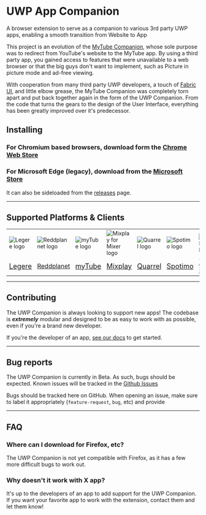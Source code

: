 # UWP App Companion
A browser extension to serve as a companion to various 3rd party UWP apps, enabling a smooth transition from Website to App

This project is an evolution of the [MyTube Companion](https://github.com/Arlodotexe/myTube-Companion), whose sole purpose was to redirect from YouTube's website to the MyTube app. By using a third party app, you gained access to features that were unavailable to a web browser or that the big guys don't want to implement, such as Picture in picture mode and ad-free viewing.

With cooperation from many third party UWP developers, a touch of [Fabric UI](https://developer.microsoft.com/en-us/fabric#/), and little elbow grease, the MyTube Companion was completely torn apart and put back together again in the form of the UWP Companion. From the code that turns the gears to the design of the User Interface, everything has been greatly improved over it's predecessor.

## Installing

### For Chromium based browsers, download form the [Chrome Web Store](https://chrome.google.com/webstore/detail/uwp-companion/egfgdliklfgpmdjfofbmhmoejdhehani)
### For Microsoft Edge (legacy), download from the [Microsoft Store](https://www.microsoft.com/store/productId/9NPRJJVBQLPF)

It can also be sideloaded from the [releases](https://github.com/UWPCommunity/UWP-Companion/releases/) page.

---

## Supported Platforms & Clients


|  |  |  |  |  |  |  |  |
| - | - | - | - | - | - | - | - |
| ![Legere logo](assets/icons/clients/Legere.png) | ![Reddplannet logo](assets/icons/platforms/Reddit.png) | ![myTube logo](assets/icons/clients/myTube.png) | ![Mixplay for Mixer logo](assets/icons/platforms/Mixer.png) | ![Quarrel logo](assets/icons/clients/Quarrel.png) | ![Spotimo logo](assets/icons/clients/Spotimo_.png) | ![Xpo Music logo](assets/icons/clients/Xpo%20Music.png)  | ![Stack10 logo](assets/icons/clients/Stack10_.png) |
| <font size="+1">[Legere](https://www.microsoft.com/en-us/p/legere-for-reddit/9phjrvcskvjz)</font> | <font size="+0.7">[Reddplanet](https://www.microsoft.com/en-us/p/reddplanet/9nblggh4s44m)</font> | <font size="+1">[myTube](https://www.microsoft.com/en-us/p/mytube/9wzdncrcwf3l)</font> | <font size="+1">[Mixplay](https://www.microsoft.com/en-us/p/mixplay-for-mixer/9pn94d9bdfzm)</font> | <font size="+1">[Quarrel](https://www.microsoft.com/en-us/p/quarrel/9nbrwj777c8r)</a> | <font size="+1">[Spotimo](https://www.microsoft.com/en-us/p/spotimo-beta/9p75w183m6qr)</font> | <font size="+1">[Xpo Music](https://www.microsoft.com/en-us/p/xpotify-a-modern-spotify-experience-for-windows-10/9n1n68mc7fxr)</font> | <font size="+1">[Stack10](https://www.microsoft.com/en-in/p/stack-10/9nblggh5361b)</font> |

---

## Contributing

The UWP Companion is always looking to support new apps! The codebase is ***extremely*** modular and designed to be as easy to work with as possible, even if you're a brand new developer.

If you're the developer of an app, [see our docs](docs/contributing.md) to get started.

---
## Bug reports

The UWP Companion is currently in Beta. As such, bugs should be expected. Known issues will be tracked in the [Github Issues](https://github.com/Arlodotexe/UWP-Companion/issues)

Bugs should be tracked here on GitHub.
When opening an issue, make sure to label it appropriately (`feature-request`, `bug`, etc) and provide 

---
## FAQ

### Where can I download for Firefox, etc?

The UWP Companion is not yet compatible with Firefox, as it has a few more difficult bugs to work out.

### Why doesn't it work with X app?

It's up to the developers of an app to add support for the UWP Companion. If you want your favorite app to work with the extension, contact them and let them know!
